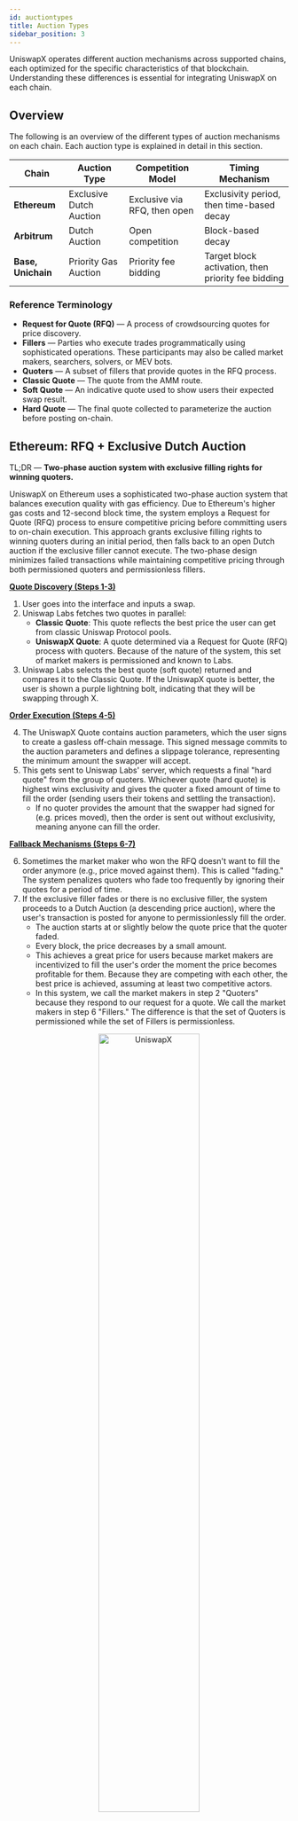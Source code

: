 ```yaml
---
id: auctiontypes
title: Auction Types
sidebar_position: 3
---
```


UniswapX operates different auction mechanisms across supported chains, each optimized for the specific characteristics of that blockchain. Understanding these differences is essential for integrating UniswapX on each chain. 

## Overview

The following is an overview of the different types of auction mechanisms on each chain. Each auction type is explained in detail in this section.


| Chain | Auction Type | Competition Model | Timing Mechanism |
|-------|-------------|------------------|------------------|
| **Ethereum** | Exclusive Dutch Auction | Exclusive via RFQ, then open | Exclusivity period, then time-based decay |
| **Arbitrum** | Dutch Auction | Open competition | Block-based decay |
| **Base, Unichain** | Priority Gas Auction | Priority fee bidding | Target block activation, then priority fee bidding |

### Reference Terminology

- **Request for Quote (RFQ)** — A process of crowdsourcing quotes for price discovery.
- **Fillers** — Parties who execute trades programmatically using sophisticated operations. These participants may also be called market makers, searchers, solvers, or MEV bots.
- **Quoters** — A subset of fillers that provide quotes in the RFQ process.
- **Classic Quote** — The quote from the AMM route.
- **Soft Quote** — An indicative quote used to show users their expected swap result.
- **Hard Quote** — The final quote collected to parameterize the auction before posting on-chain.


## Ethereum: RFQ + Exclusive Dutch Auction 

TL;DR — **Two-phase auction system with exclusive filling rights for winning quoters.**

UniswapX on Ethereum uses a sophisticated two-phase auction system that balances execution quality with gas efficiency. Due to Ethereum's higher gas costs and 12-second block time, the system employs a Request for Quote (RFQ) process to ensure competitive pricing before committing users to on-chain execution. This approach grants exclusive filling rights to winning quoters during an initial period, then falls back to an open Dutch auction if the exclusive filler cannot execute. The two-phase design minimizes failed transactions while maintaining competitive pricing through both permissioned quoters and permissionless fillers.

<ins>**Quote Discovery (Steps 1-3)**</ins>
1. User goes into the interface and inputs a swap.
2. Uniswap Labs fetches two quotes in parallel:
    - **Classic Quote**: This quote reflects the best price the user can get from classic Uniswap Protocol pools.
    - **UniswapX Quote**: A quote determined via a Request for Quote (RFQ) process with quoters. Because of the nature of the system, this set of market makers is permissioned and known to Labs.
3. Uniswap Labs selects the best quote (soft quote) returned and compares it to the Classic Quote. If the UniswapX quote is better, the user is shown a purple lightning bolt, indicating that they will be swapping through X.

<ins>**Order Execution (Steps 4-5)**</ins>

4. The UniswapX Quote contains auction parameters, which the user signs to create a gasless off-chain message. This signed message commits to the auction parameters and defines a slippage tolerance, representing the minimum amount the swapper will accept.
5. This gets sent to Uniswap Labs' server, which requests a final "hard quote" from the group of quoters. Whichever quote (hard quote) is highest wins exclusivity and gives the quoter a fixed amount of time to fill the order (sending users their tokens and settling the transaction).
    - If no quoter provides the amount that the swapper had signed for (e.g. prices moved), then the order is sent out without exclusivity, meaning anyone can fill the order.

<ins>**Fallback Mechanisms (Steps 6-7)**</ins>

6. Sometimes the market maker who won the RFQ doesn't want to fill the order anymore (e.g., price moved against them). This is called "fading." The system penalizes quoters who fade too frequently by ignoring their quotes for a period of time.
7. If the exclusive filler fades or there is no exclusive filler, the system proceeds to a Dutch Auction (a descending price auction), where the user's transaction is posted for anyone to permissionlessly fill the order.
    - The auction starts at or slightly below the quote price that the quoter faded.
    - Every block, the price decreases by a small amount.
    - This achieves a great price for users because market makers are incentivized to fill the user's order the moment the price becomes profitable for them. Because they are competing with each other, the best price is achieved, assuming at least two competitive actors.
    - In this system, we call the market makers in step 2 "Quoters" because they respond to our request for a quote. We call the market makers in step 6 "Fillers." The difference is that the set of Quoters is permissioned while the set of Fillers is permissionless.

<p align="center">
  <img src={require('./images/mainnet_flowchart.png').default} alt="UniswapX" width="60%" />
</p>

:::note Cosigners
Cosigners update auction parameters to reflect real-time prices, compensating for the delay between quoting and signing (which can be up to 30 seconds). They set the auction start block and adjust pricing within the user's signed parameters, while never exceeding the user's slippage tolerance. If you'd like to see how the Cosigner works in practice, please see the technical overview of [UniswapX V2 on Mainnet](/contracts/uniswapx/fillers/mainnet/02-v1-vs-v2.md). 
<br/>
Currently, the Trading API sets the cosigner to Uniswap Labs, though this could be updated in the future.
:::

## Arbitrum: Dutch Auction

TL;DR — **Direct Dutch auction without RFQ, leveraging fast block times for on-chain price discovery.**

Because Arbitrum's block frequency is much higher than Ethereum's, the Dutch auction can decay through more price points in the same amount of time. For example, exploring 5 price points takes 60 seconds on Ethereum (5 × 12-second blocks) but only 1.25 seconds on Arbitrum (5 × 0.25-second blocks). This speed advantage eliminates the need for an RFQ process since the auction can open directly to all fillers without exclusivity and still deliver excellent price discovery within an acceptable timeframe.


1. Based on the token pair and AMM liquidity, Uniswap Labs determines whether the swap will likely benefit from UniswapX.
2. If not, the user is routed to the AMM.
3. If so, an algorithm (called Unimind) sets the auction start and end prices (auction parameters) based on the historical performance of this pair.
    - Unimind is a gradient descent algorithm developed by the research team to optimize both the amount given to the swapper and auction speed.
4. The user signs the auction parameters and sends them to Uniswap Labs.
5. Uniswap Labs updates the auction parameters to set the auction start block and sends the auction to fillers.
6. Fillers compete to fill the auction on-chain.

## Base & Unichain: Priority Gas Auctions

TL;DR — **Priority fee bidding system leveraging OP Stack's transaction ordering mechanism.**

OP Stack rollups use Priority Ordering, a method for determining the order of transactions in a block based on the priority gas fees included in each transaction. This contrasts with Arbitrum, which uses first-come-first-serve ordering. Priority Gas Auctions (PGA) are a type of UniswapX auction that take advantage of this priority ordering  mechanism to decide the winner. 

Unlike a Dutch auction that decays over time, Priority Orders function more like a traditional English auction, where the auction starts at the user's max slippage tolerance. At a specified start block, the auction opens and fillers simultaneously submit their bids by including priority fees with their transactions. The highest priority fee wins the right to fill the order, while competing transactions revert.

1. Based on the token pair and AMM liquidity, Uniswap Labs determines whether the swap will likely benefit from UniswapX.
2. If not, the user is routed to the AMM.
3. If so, the auction is created using the classic price and max slippage provided by the user.
4. The user signs the auction parameters and sends them to Uniswap Labs.
5. Uniswap Labs updates the auction parameters to set the auction start block and sends the auction to fillers.
6. Fillers compete to fill the auction on-chain by submitting transactions with varying priority fees at the target block.
